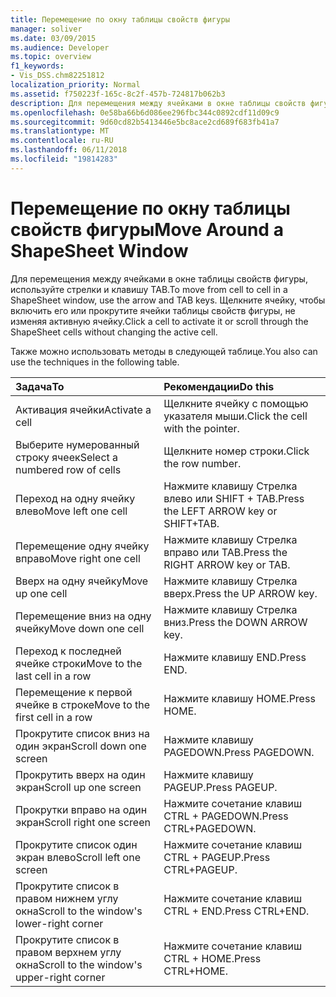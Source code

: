 ```yaml
---
title: Перемещение по окну таблицы свойств фигуры
manager: soliver
ms.date: 03/09/2015
ms.audience: Developer
ms.topic: overview
f1_keywords:
- Vis_DSS.chm82251812
localization_priority: Normal
ms.assetid: f750223f-165c-8c2f-457b-724817b062b3
description: Для перемещения между ячейками в окне таблицы свойств фигуры, используйте стрелки и клавишу TAB. Щелкните ячейку, чтобы включить его или прокрутите ячейки таблицы свойств фигуры, не изменяя активную ячейку.
ms.openlocfilehash: 0e58ba66b6d086ee296fbc344c0892cdf11d09c9
ms.sourcegitcommit: 9d60cd82b5413446e5bc8ace2cd689f683fb41a7
ms.translationtype: MT
ms.contentlocale: ru-RU
ms.lasthandoff: 06/11/2018
ms.locfileid: "19814283"
---
```

# <a name="move-around-a-shapesheet-window"></a><span data-ttu-id="19ef1-104">Перемещение по окну таблицы свойств фигуры</span><span class="sxs-lookup"><span data-stu-id="19ef1-104">Move Around a ShapeSheet Window</span></span>

<span data-ttu-id="19ef1-105">Для перемещения между ячейками в окне таблицы свойств фигуры, используйте стрелки и клавишу TAB.</span><span class="sxs-lookup"><span data-stu-id="19ef1-105">To move from cell to cell in a ShapeSheet window, use the arrow and TAB keys.</span></span> <span data-ttu-id="19ef1-106">Щелкните ячейку, чтобы включить его или прокрутите ячейки таблицы свойств фигуры, не изменяя активную ячейку.</span><span class="sxs-lookup"><span data-stu-id="19ef1-106">Click a cell to activate it or scroll through the ShapeSheet cells without changing the active cell.</span></span>
  
<span data-ttu-id="19ef1-107">Также можно использовать методы в следующей таблице.</span><span class="sxs-lookup"><span data-stu-id="19ef1-107">You also can use the techniques in the following table.</span></span>
  
|<span data-ttu-id="19ef1-108">**Задача**</span><span class="sxs-lookup"><span data-stu-id="19ef1-108">**To**</span></span>|<span data-ttu-id="19ef1-109">**Рекомендации**</span><span class="sxs-lookup"><span data-stu-id="19ef1-109">**Do this**</span></span>|
|:-----|:-----|
| <span data-ttu-id="19ef1-110">Активация ячейки</span><span class="sxs-lookup"><span data-stu-id="19ef1-110">Activate a cell</span></span>  <br/> | <span data-ttu-id="19ef1-111">Щелкните ячейку с помощью указателя мыши.</span><span class="sxs-lookup"><span data-stu-id="19ef1-111">Click the cell with the pointer.</span></span>  <br/> |
| <span data-ttu-id="19ef1-112">Выберите нумерованный строку ячеек</span><span class="sxs-lookup"><span data-stu-id="19ef1-112">Select a numbered row of cells</span></span>  <br/> | <span data-ttu-id="19ef1-113">Щелкните номер строки.</span><span class="sxs-lookup"><span data-stu-id="19ef1-113">Click the row number.</span></span>  <br/> |
| <span data-ttu-id="19ef1-114">Переход на одну ячейку влево</span><span class="sxs-lookup"><span data-stu-id="19ef1-114">Move left one cell</span></span>  <br/> | <span data-ttu-id="19ef1-115">Нажмите клавишу Стрелка влево или SHIFT + TAB.</span><span class="sxs-lookup"><span data-stu-id="19ef1-115">Press the LEFT ARROW key or SHIFT+TAB.</span></span>  <br/> |
| <span data-ttu-id="19ef1-116">Перемещение одну ячейку вправо</span><span class="sxs-lookup"><span data-stu-id="19ef1-116">Move right one cell</span></span>  <br/> | <span data-ttu-id="19ef1-117">Нажмите клавишу Стрелка вправо или TAB.</span><span class="sxs-lookup"><span data-stu-id="19ef1-117">Press the RIGHT ARROW key or TAB.</span></span>  <br/> |
| <span data-ttu-id="19ef1-118">Вверх на одну ячейку</span><span class="sxs-lookup"><span data-stu-id="19ef1-118">Move up one cell</span></span>  <br/> | <span data-ttu-id="19ef1-119">Нажмите клавишу Стрелка вверх.</span><span class="sxs-lookup"><span data-stu-id="19ef1-119">Press the UP ARROW key.</span></span>  <br/> |
| <span data-ttu-id="19ef1-120">Перемещение вниз на одну ячейку</span><span class="sxs-lookup"><span data-stu-id="19ef1-120">Move down one cell</span></span>  <br/> | <span data-ttu-id="19ef1-121">Нажмите клавишу Стрелка вниз.</span><span class="sxs-lookup"><span data-stu-id="19ef1-121">Press the DOWN ARROW key.</span></span>  <br/> |
| <span data-ttu-id="19ef1-122">Переход к последней ячейке строки</span><span class="sxs-lookup"><span data-stu-id="19ef1-122">Move to the last cell in a row</span></span>  <br/> | <span data-ttu-id="19ef1-123">Нажмите клавишу END.</span><span class="sxs-lookup"><span data-stu-id="19ef1-123">Press END.</span></span>  <br/> |
| <span data-ttu-id="19ef1-124">Перемещение к первой ячейке в строке</span><span class="sxs-lookup"><span data-stu-id="19ef1-124">Move to the first cell in a row</span></span>  <br/> | <span data-ttu-id="19ef1-125">Нажмите клавишу HOME.</span><span class="sxs-lookup"><span data-stu-id="19ef1-125">Press HOME.</span></span>  <br/> |
| <span data-ttu-id="19ef1-126">Прокрутите список вниз на один экран</span><span class="sxs-lookup"><span data-stu-id="19ef1-126">Scroll down one screen</span></span>  <br/> | <span data-ttu-id="19ef1-127">Нажмите клавишу PAGEDOWN.</span><span class="sxs-lookup"><span data-stu-id="19ef1-127">Press PAGEDOWN.</span></span>  <br/> |
| <span data-ttu-id="19ef1-128">Прокрутить вверх на один экран</span><span class="sxs-lookup"><span data-stu-id="19ef1-128">Scroll up one screen</span></span>  <br/> | <span data-ttu-id="19ef1-129">Нажмите клавишу PAGEUP.</span><span class="sxs-lookup"><span data-stu-id="19ef1-129">Press PAGEUP.</span></span>  <br/> |
| <span data-ttu-id="19ef1-130">Прокрутки вправо на один экран</span><span class="sxs-lookup"><span data-stu-id="19ef1-130">Scroll right one screen</span></span>  <br/> | <span data-ttu-id="19ef1-131">Нажмите сочетание клавиш CTRL + PAGEDOWN.</span><span class="sxs-lookup"><span data-stu-id="19ef1-131">Press CTRL+PAGEDOWN.</span></span>  <br/> |
| <span data-ttu-id="19ef1-132">Прокрутите список один экран влево</span><span class="sxs-lookup"><span data-stu-id="19ef1-132">Scroll left one screen</span></span>  <br/> | <span data-ttu-id="19ef1-133">Нажмите сочетание клавиш CTRL + PAGEUP.</span><span class="sxs-lookup"><span data-stu-id="19ef1-133">Press CTRL+PAGEUP.</span></span>  <br/> |
| <span data-ttu-id="19ef1-134">Прокрутите список в правом нижнем углу окна</span><span class="sxs-lookup"><span data-stu-id="19ef1-134">Scroll to the window's lower-right corner</span></span>  <br/> | <span data-ttu-id="19ef1-135">Нажмите сочетание клавиш CTRL + END.</span><span class="sxs-lookup"><span data-stu-id="19ef1-135">Press CTRL+END.</span></span>  <br/> |
| <span data-ttu-id="19ef1-136">Прокрутите список в правом верхнем углу окна</span><span class="sxs-lookup"><span data-stu-id="19ef1-136">Scroll to the window's upper-right corner</span></span>  <br/> | <span data-ttu-id="19ef1-137">Нажмите сочетание клавиш CTRL + HOME.</span><span class="sxs-lookup"><span data-stu-id="19ef1-137">Press CTRL+HOME.</span></span>  <br/> |
   

